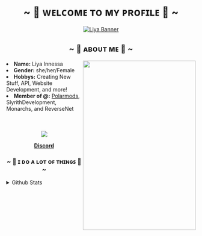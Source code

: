 <h1 align="center">~ 💖 ᴡᴇʟᴄᴏᴍᴇ ᴛᴏ ᴍʏ ᴘʀᴏꜰɪʟᴇ 💖 ~</h1>

<p align="center"> 
  <a href="https://discord.com/users/693357228413026356"><img src="https://i1.sndcdn.com/visuals-000777380260-kwILgk-t1240x260.jpg" alt="Liya Banner"></a> 
</p>

 <div>
<h2 align="center">~ 🎀 ᴀʙᴏᴜᴛ ᴍᴇ 🎀 ~</h2>
  <div align="center">
<img src="https://pbs.twimg.com/media/FfyOR5PX0AApURP.jpg" align="right" width="300" height="450">
  </div>
<li>
 <b>Name:</b> Liya Innessa
</li>
<li>
<b>Gender:</b> she/her/Female 
</li>
<li>
<b>Hobbys:</b> Creating New Stuff, API, Website Development, and more!
</li>
<li>
<b>Member of @:</b> <a href ="https://polarmods.com">Polarmods</a>, SlyrithDevelopment, Monarchs, and ReverseNet
</li>
</div>
<br><br><br>
<div align="center">
  <img src="https://media.discordapp.net/attachments/1015560834744852511/1048567501719621704/image.png?width=255&height=72" align="center">
<p align="center">
  <strong><a href="https://discord.gg/pQBRrAQw4H">Discord</a></strong>
</p>
  <h3 align="center">~ 🐧 ɪ ᴅᴏ ᴀ ʟᴏᴛ ᴏꜰ ᴛʜɪɴɢꜱ 🐧 ~</h3>
</div>

<details>
<summary>Github Stats</summary>
  
![Profile Views](http://img.shields.io/badge/Profile%20Views-669-blue)

![Liya](https://github-readme-stats.vercel.app/api?username=slyrith&count_private=true&show_icons=true&theme=dark#gh-dark-mode-only) ![Top Langs](https://github-readme-stats.vercel.app/api/top-langs/?username=slyrith&layout=compact)![streak](https://github-readme-streak-stats.herokuapp.com/?user=slyrith&theme=dark#gh-dark-mode-only)
</details>
